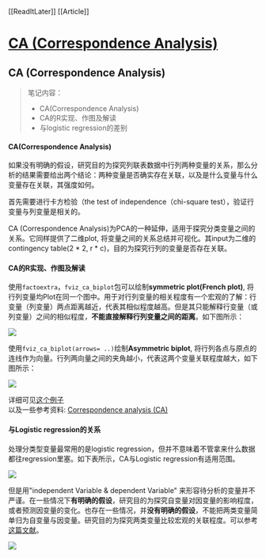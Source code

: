 [[ReadItLater]] [[Article]]

# [CA (Correspondence Analysis)](https://www.jianshu.com/p/ae96163690dc)

## CA (Correspondence Analysis)

> 笔记内容：
> 
> -   CA(Correspondence Analysis)
> -   CA的R实现、作图及解读
> -   与logistic regression的差别

#### CA(Correspondence Analysis)

如果没有明确的假设，研究目的为探究列联表数据中行列两种变量的关系，那么分析的结果需要给出两个结论：两种变量是否确实存在关联，以及是什么变量与什么变量存在关联，其强度如何。

首先需要进行卡方检验（the test of independence（chi-square test），验证行变量与列变量是相关的。

CA (Correspondence Analysis)为PCA的一种延伸，适用于探究分类变量之间的关系。它同样提供了二维plot, 将变量之间的关系总结并可视化。其input为二维的contingency table(2 \* 2, r \* c)，目的为探究行列的变量是否存在关联。

#### CA的R实现、作图及解读

使用`factoextra`，`fviz_ca_biplot`包可以绘制**symmetric plot(French plot)**, 将行列变量均Plot在同一个图中。用于对行列变量的相关程度有一个宏观的了解：行变量（列变量）两点距离越近，代表其相似程度越高。但是其只能解释行变量（或列变量）之间的相似程度，**不能直接解释行列变量之间的距离**。如下图所示：

![](ReadItLater%20Inbox/assets/5638276-cae253013eb8dc6b.png)

使用`fviz_ca_biplot(arrows= ..)`绘制**Asymmetric biplot**, 将行列各点与原点的连线作为向量。行列两向量之间的夹角越小，代表这两个变量关联程度越大，如下图所示：

![](ReadItLater%20Inbox/assets/5638276-4d1a932759c8f410.png)

详细可见[这个例子](https://link.jianshu.com/?t=http%3A%2F%2Fwww.sthda.com%2Fenglish%2Farticles%2F31-principal-component-methods-in-r-practical-guide%2F113-ca-correspondence-analysis-in-r-essentials)  
以及一些参考资料: [Correspondence analysis (CA)](https://link.jianshu.com/?t=https%3A%2F%2Fmb3is.megx.net%2Fgustame%2Findirect-gradient-analysis%2Fca)

#### 与Logistic regression的关系

处理分类型变量最常用的是logistic regression，但并不意味着不管拿来什么数据都往regression里塞。如下表所示，CA与Logistic regression有适用范围。

![](ReadItLater%20Inbox/assets/5638276-138f906b3b73a978.png)

但是用"independent Variable & dependent Variable" 来形容待分析的变量并不严谨。在一些情况下**有明确的假设**，研究目的为探究自变量对因变量的影响程度，或者预测因变量的变化。也存在一些情况，并**没有明确的假设**，不能把两类变量简单归为自变量与因变量。研究目的为探究两类变量比较宏观的关联程度。可以参考[这篇文献](https://link.jianshu.com/?t=http%3A%2F%2Fjtd.amegroups.com%2Farticle%2Fview%2F4102%2Fhtml)。  

![](ReadItLater%20Inbox/assets/5638276-a00b953df010f09e.png)